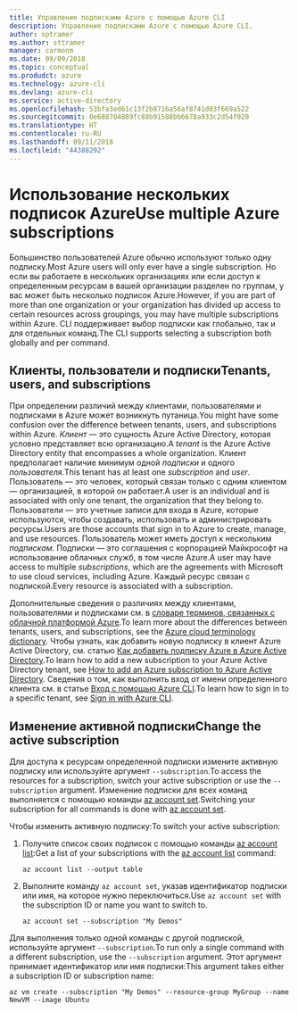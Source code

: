 ```yaml
---
title: Управление подписками Azure с помощью Azure CLI
description: Управление подписками Azure с помощью Azure CLI.
author: sptramer
ms.author: sttramer
manager: carmonm
ms.date: 09/09/2018
ms.topic: conceptual
ms.produdct: azure
ms.technology: azure-cli
ms.devlang: azure-cli
ms.service: active-directory
ms.openlocfilehash: 53bfa3ed61c13f2b8716a56af8741d03f669a522
ms.sourcegitcommit: 0e688704889fc88b91588bb6678a933c2d54f020
ms.translationtype: HT
ms.contentlocale: ru-RU
ms.lasthandoff: 09/11/2018
ms.locfileid: "44388292"
---
```

# <a name="use-multiple-azure-subscriptions"></a><span data-ttu-id="f1d92-103">Использование нескольких подписок Azure</span><span class="sxs-lookup"><span data-stu-id="f1d92-103">Use multiple Azure subscriptions</span></span>

<span data-ttu-id="f1d92-104">Большинство пользователей Azure обычно используют только одну подписку.</span><span class="sxs-lookup"><span data-stu-id="f1d92-104">Most Azure users will only ever have a single subscription.</span></span> <span data-ttu-id="f1d92-105">Но если вы работаете в нескольких организациях или если доступ к определенным ресурсам в вашей организации разделен по группам, у вас может быть несколько подписок Azure.</span><span class="sxs-lookup"><span data-stu-id="f1d92-105">However, if you are part of more than one organization or your organization has divided up access to certain resources across groupings, you may have multiple subscriptions within Azure.</span></span> <span data-ttu-id="f1d92-106">CLI поддерживает выбор подписки как глобально, так и для отдельных команд.</span><span class="sxs-lookup"><span data-stu-id="f1d92-106">The CLI supports selecting a subscription both globally and per command.</span></span>

## <a name="tenants-users-and-subscriptions"></a><span data-ttu-id="f1d92-107">Клиенты, пользователи и подписки</span><span class="sxs-lookup"><span data-stu-id="f1d92-107">Tenants, users, and subscriptions</span></span>

<span data-ttu-id="f1d92-108">При определении различий между клиентами, пользователями и подписками в Azure может возникнуть путаница.</span><span class="sxs-lookup"><span data-stu-id="f1d92-108">You might have some confusion over the difference between tenants, users, and subscriptions within Azure.</span></span> <span data-ttu-id="f1d92-109">_Клиент_ — это сущность Azure Active Directory, которая условно представляет всю организацию.</span><span class="sxs-lookup"><span data-stu-id="f1d92-109">A _tenant_ is the Azure Active Directory entity that encompasses a whole organization.</span></span> <span data-ttu-id="f1d92-110">Клиент предполагает наличие минимум одной _подписки_ и одного _пользователя_.</span><span class="sxs-lookup"><span data-stu-id="f1d92-110">This tenant has at least one _subscription_ and _user_.</span></span> <span data-ttu-id="f1d92-111">Пользователь — это человек, который связан только с одним клиентом — организацией, в которой он работает.</span><span class="sxs-lookup"><span data-stu-id="f1d92-111">A user is an individual and is associated with only one tenant, the organization that they belong to.</span></span> <span data-ttu-id="f1d92-112">Пользователи — это учетные записи для входа в Azure, которые используются, чтобы создавать, использовать и администрировать ресурсы.</span><span class="sxs-lookup"><span data-stu-id="f1d92-112">Users are those accounts that sign in to Azure to create, manage, and use resources.</span></span>
<span data-ttu-id="f1d92-113">Пользователь может иметь доступ к нескольким _подпискам_. Подписки — это соглашения с корпорацией Майкрософт на использование облачных служб, в том числе Azure.</span><span class="sxs-lookup"><span data-stu-id="f1d92-113">A user may have access to multiple _subscriptions_, which are the agreements with Microsoft to use cloud services, including Azure.</span></span> <span data-ttu-id="f1d92-114">Каждый ресурс связан с подпиской.</span><span class="sxs-lookup"><span data-stu-id="f1d92-114">Every resource is associated with a subscription.</span></span>

<span data-ttu-id="f1d92-115">Дополнительные сведения о различиях между клиентами, пользователями и подписками см. в [словаре терминов, связанных с облачной платформой Azure](/azure/azure-glossary-cloud-terminology).</span><span class="sxs-lookup"><span data-stu-id="f1d92-115">To learn more about the differences between tenants, users, and subscriptions, see the [Azure cloud terminology dictionary](/azure/azure-glossary-cloud-terminology).</span></span>  <span data-ttu-id="f1d92-116">Чтобы узнать, как добавить новую подписку в клиент Azure Active Directory, см. статью [Как добавить подписку Azure в Azure Active Directory](/azure/active-directory/active-directory-how-subscriptions-associated-directory).</span><span class="sxs-lookup"><span data-stu-id="f1d92-116">To learn how to add a new subscription to your Azure Active Directory tenant, see [How to add an Azure subscription to Azure Active Directory](/azure/active-directory/active-directory-how-subscriptions-associated-directory).</span></span>
<span data-ttu-id="f1d92-117">Сведения о том, как выполнить вход от имени определенного клиента см. в статье [Вход с помощью Azure CLI](/cli/azure/authenticate-azure-cli).</span><span class="sxs-lookup"><span data-stu-id="f1d92-117">To learn how to sign in to a specific tenant, see [Sign in with Azure CLI](/cli/azure/authenticate-azure-cli).</span></span>

## <a name="change-the-active-subscription"></a><span data-ttu-id="f1d92-118">Изменение активной подписки</span><span class="sxs-lookup"><span data-stu-id="f1d92-118">Change the active subscription</span></span> 

<span data-ttu-id="f1d92-119">Для доступа к ресурсам определенной подписки измените активную подписку или используйте аргумент `--subscription`.</span><span class="sxs-lookup"><span data-stu-id="f1d92-119">To access the resources for a subscription, switch your active subscription or use the `--subscription` argument.</span></span> <span data-ttu-id="f1d92-120">Изменение подписки для всех команд выполняется с помощью команды [az account set](/cli/azure/account#az-account-set).</span><span class="sxs-lookup"><span data-stu-id="f1d92-120">Switching your subscription for all commands is done with [az account set](/cli/azure/account#az-account-set).</span></span>

<span data-ttu-id="f1d92-121">Чтобы изменить активную подписку:</span><span class="sxs-lookup"><span data-stu-id="f1d92-121">To switch your active subscription:</span></span>

1. <span data-ttu-id="f1d92-122">Получите список своих подписок с помощью команды [az account list](/cli/azure/account#az-account-list):</span><span class="sxs-lookup"><span data-stu-id="f1d92-122">Get a list of your subscriptions with the [az account list](/cli/azure/account#az-account-list) command:</span></span>

    ```azurecli-interactive
    az account list --output table
    ```
2. <span data-ttu-id="f1d92-123">Выполните команду `az account set`, указав идентификатор подписки или имя, на которое нужно переключиться.</span><span class="sxs-lookup"><span data-stu-id="f1d92-123">Use `az account set` with the subscription ID or name you want to switch to.</span></span>

    ```azurecli-interactive
    az account set --subscription "My Demos"
    ```

<span data-ttu-id="f1d92-124">Для выполнения только одной команды с другой подпиской, используйте аргумент `--subscription`.</span><span class="sxs-lookup"><span data-stu-id="f1d92-124">To run only a single command with a different subscription, use the `--subscription` argument.</span></span> <span data-ttu-id="f1d92-125">Этот аргумент принимает идентификатор или имя подписки:</span><span class="sxs-lookup"><span data-stu-id="f1d92-125">This argument takes either a subscription ID or subscription name:</span></span>

```azurecli-interactive
az vm create --subscription "My Demos" --resource-group MyGroup --name NewVM --image Ubuntu
```
